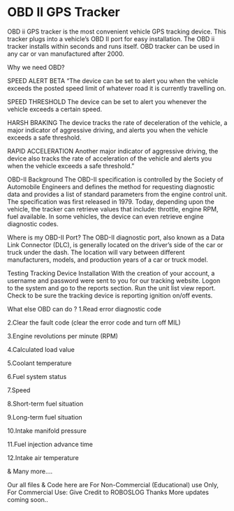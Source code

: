 # OBD II GPS Tracker

OBD ii GPS tracker is the most convenient vehicle GPS tracking device. This tracker plugs into a vehicle’s OBD II port for easy installation. The OBD ii tracker installs within seconds and runs itself. OBD tracker can be used in any car or van manufactured after 2000.

Why we need OBD?

SPEED ALERT BETA
 “The device can be set to alert you when the vehicle exceeds the posted speed limit of whatever road it is currently travelling on.

SPEED THRESHOLD
 The device can be set to alert you whenever the vehicle exceeds a certain speed.

HARSH BRAKING
 The device tracks the rate of deceleration of the vehicle, a major indicator of aggressive driving, and alerts you when the vehicle exceeds a safe threshold.

RAPID ACCELERATION
Another major indicator of aggressive driving, the device also tracks the rate of acceleration of the vehicle and alerts you when the vehicle exceeds a safe threshold.”

 
 
 
OBD-II Background
The OBD-II specification is controlled by the Society of Automobile Engineers and defines the method for requesting diagnostic data and provides a list of standard parameters from the engine control unit. The specification was first released in 1979. Today, depending upon the vehicle, the tracker can retrieve values that include: throttle, engine RPM, fuel available. In some vehicles, the device can even retrieve engine diagnostic codes.

Where is my OBD-II Port?
The OBD-II diagnostic port, also known as a Data Link Connector (DLC), is generally located on the driver’s side of the car or truck under the dash. The location will vary between different manufacturers, models, and production years of a car or truck model. 

Testing Tracking Device Installation
With the creation of your account, a username and password were sent to you for our tracking website. Logon to the system and go to the reports section. Run the unit list view report. Check to be sure the tracking device is reporting ignition on/off events.

What else OBD can do ?
1.Read error diagnostic code

2.Clear the fault code (clear the error code and turn off MIL)

3.Engine revolutions per minute (RPM)

4.Calculated load value

5.Coolant temperature

6.Fuel system status

 



7.Speed

8.Short-term fuel situation

9.Long-term fuel situation

10.Intake manifold pressure

11.Fuel injection advance time

12.Intake air temperature

 

& Many more….

 
Our all files & Code here are For Non-Commercial (Educational) use Only, For Commercial Use: Give Credit to ROBOSLOG
Thanks
More updates coming soon..
